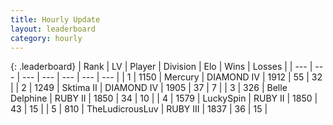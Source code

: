 ```yaml
---
title: Hourly Update
layout: leaderboard
category: hourly
---
```


{: .leaderboard}
| Rank | LV | Player | Division | Elo | Wins | Losses |
| --- | --- | --- | --- | --- | --- | --- |
| <span data-change="0">1</span> | 1150 | <span title="ID: 692745">Mercury</span> | DIAMOND IV | <span data-change="0">1912</span> | <span data-change="0">55</span> | <span data-change="0">32</span> |
| <span data-change="0">2</span> | 1249 | <span title="ID: 402846">Sktima II</span> | DIAMOND IV | <span data-change="0">1905</span> | <span data-change="0">37</span> | <span data-change="0">7</span> |
| <span data-change="0">3</span> | 326 | <span title="ID: 725085">Belle Delphine</span> | RUBY II | <span data-change="0">1850</span> | <span data-change="0">34</span> | <span data-change="0">10</span> |
| <span data-change="5">4</span> | 1579 | <span title="ID: 498412">LuckySpin</span> | RUBY II | <span data-change="41">1850</span> | <span data-change="4">43</span> | <span data-change="1">15</span> |
| <span data-change="-1">5</span> | 810 | <span title="ID: 390615">TheLudicrousLuv</span> | RUBY III | <span data-change="0">1837</span> | <span data-change="0">36</span> | <span data-change="0">15</span> |